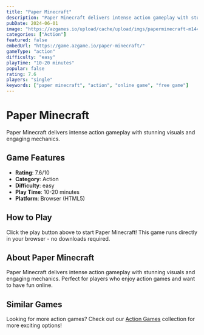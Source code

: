 ```yaml
---
title: "Paper Minecraft"
description: "Paper Minecraft delivers intense action gameplay with stunning visuals and engaging mechanics."
pubDate: 2024-06-01
image: "https://azgames.io/upload/cache/upload/imgs/paperminecraft-m144x144.webp"
categories: ["Action"]
featured: false
embedUrl: "https://game.azgame.io/paper-minecraft/"
gameType: "action"
difficulty: "easy"
playTime: "10-20 minutes"
popular: false
rating: 7.6
players: "single"
keywords: ["paper minecraft", "action", "online game", "free game"]
---
```


# Paper Minecraft

Paper Minecraft delivers intense action gameplay with stunning visuals and engaging mechanics.

## Game Features

- **Rating**: 7.6/10
- **Category**: Action
- **Difficulty**: easy
- **Play Time**: 10-20 minutes
- **Platform**: Browser (HTML5)

## How to Play

Click the play button above to start Paper Minecraft! This game runs directly in your browser - no downloads required.

## About Paper Minecraft

Paper Minecraft delivers intense action gameplay with stunning visuals and engaging mechanics. Perfect for players who enjoy action games and want to have fun online.

## Similar Games

Looking for more action games? Check out our [Action Games](/categories/action) collection for more exciting options!
